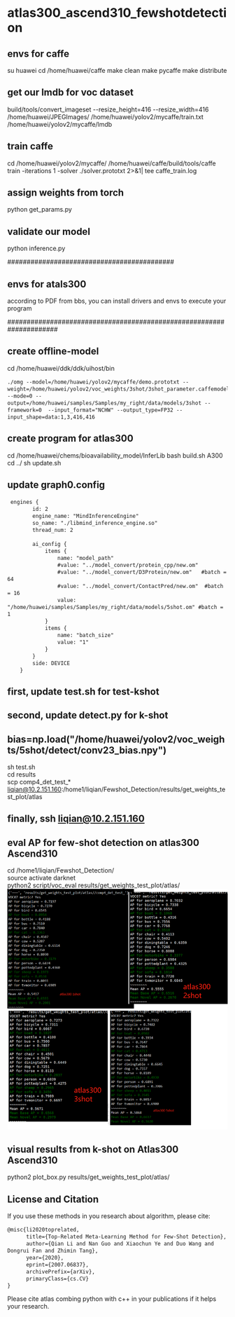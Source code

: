 # atlas300_ascend310_fewshotdetection

## envs for caffe
su huawei
cd /home/huawei/caffe
make clean
make pycaffe
make distribute

## get our lmdb for voc dataset
build/tools/convert_imageset --resize_height=416 --resize_width=416 /home/huawei/JPEGImages/ /home/huawei/yolov2/mycaffe/train.txt /home/huawei/yolov2/mycaffe/lmdb

## train caffe
cd /home/huawei/yolov2/mycaffe/
/home/huawei/caffe/build/tools/caffe train -iterations 1  -solver ./solver.prototxt 2>&1| tee caffe_train.log

## assign weights from torch
python get_params.py

## validate our model
python inference.py

###########################################
## envs for atals300
according to PDF from bbs, you can install drivers and envs to execute your program





#####################################################################
## create offline-model
  
cd /home/huawei/ddk/ddk/uihost/bin  
```
./omg --model=/home/huawei/yolov2/mycaffe/demo.prototxt --weight=/home/huawei/yolov2/voc_weights/3shot/3shot_parameter.caffemodel --mode=0 --output=/home/huawei/samples/Samples/my_right/data/models/3shot --framework=0  --input_format="NCHW" --output_type=FP32 --input_shape=data:1,3,416,416
```

## create program for atlas300

cd /home/huawei/chems/bioavailability_model/InferLib
bash build.sh A300
cd ../
sh update.sh

## update graph0.config
```
 engines {
        id: 2
        engine_name: "MindInferenceEngine"
        so_name: "./libmind_inference_engine.so"
        thread_num: 2

        ai_config {
            items {
                name: "model_path"
                #value: "../model_convert/protein_cpp/new.om"
                #value: "../model_convert/D3Protein/new.om"   #batch = 64
                #value: "../model_convert/ContactPred/new.om"  #batch = 16
                value: "/home/huawei/samples/Samples/my_right/data/models/5shot.om" #batch = 1
            }
            items {
                name: "batch_size"
                value: "1"
            }
        }
        side: DEVICE
    }
```

## first, update test.sh for test-kshot
## second, update detect.py for k-shot
## bias=np.load("/home/huawei/yolov2/voc_weights/5shot/detect/conv23_bias.npy")  
sh test.sh  
cd results  
scp comp4_det_test_* liqian@10.2.151.160:/home1/liqian/Fewshot_Detection/results/get_weights_test_plot/atlas  

## finally, ssh liqian@10.2.151.160
## eval AP for few-shot detection on atlas300 Ascend310
cd /home1/liqian/Fewshot_Detection/  
source activate darknet  
python2 script/voc_eval results/get_weights_test_plot/atlas/
![image](https://github.com/futureisatyourhand/atlas300_ascend310_fewshotdetection/blob/master/%E5%9B%BE%E7%89%87/atlas.png)


## visual results from k-shot on Atlas300 Ascend310  
python2 plot_box.py results/get_weights_test_plot/atlas/

## License and Citation

If you use these methods in you research about algorithm, please cite:
```
@misc{li2020toprelated,
      title={Top-Related Meta-Learning Method for Few-Shot Detection}, 
      author={Qian Li and Nan Guo and Xiaochun Ye and Duo Wang and Dongrui Fan and Zhimin Tang},
      year={2020},
      eprint={2007.06837},
      archivePrefix={arXiv},
      primaryClass={cs.CV}
}
```

Please cite atlas combing python with c++ in your publications if it helps your research.
